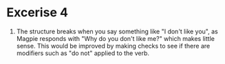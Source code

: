 # Excerise 4

1. The structure breaks when you say something like "I don't like you", as Magpie responds with "Why do you don't like me?" which makes little sense. This would be improved by making checks to see if there are modifiers such as "do not" applied to the verb.